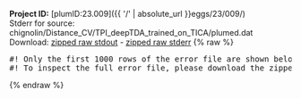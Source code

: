 **Project ID:** [plumID:23.009]({{ '/' | absolute_url }}eggs/23/009/)  
Stderr for source:  chignolin/Distance_CV/TPI_deepTDA_trained_on_TICA/plumed.dat   
Download: [zipped raw stdout](plumed.dat.plumed.stdout.txt.zip) - [zipped raw stderr](plumed.dat.plumed.stderr.txt.zip) 
{% raw %}
<pre>
#! Only the first 1000 rows of the error file are shown below
#! To inspect the full error file, please download the zipped raw stderr file above
</pre>
{% endraw %}
